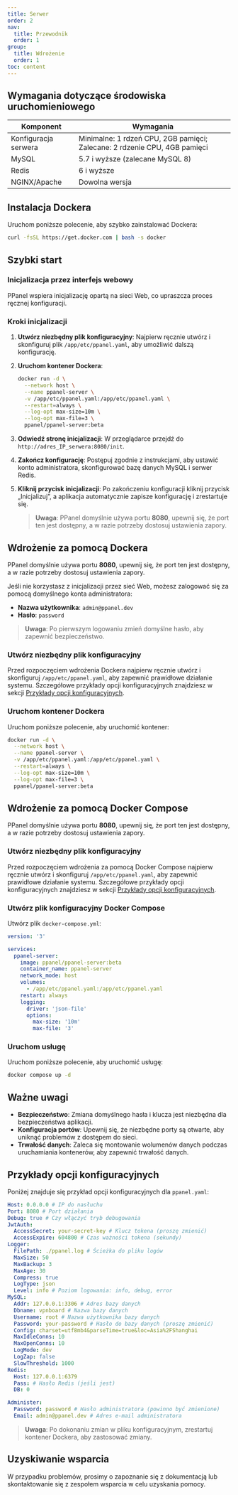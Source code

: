 ```yaml
---
title: Serwer
order: 2
nav:
  title: Przewodnik
  order: 1
group:
  title: Wdrożenie
  order: 1
toc: content
---
```


## Wymagania dotyczące środowiska uruchomieniowego

| Komponent            | Wymagania                                                                 |
| -------------------- | ------------------------------------------------------------------------- |
| Konfiguracja serwera | Minimalne: 1 rdzeń CPU, 2GB pamięci; Zalecane: 2 rdzenie CPU, 4GB pamięci |
| MySQL                | 5.7 i wyższe (zalecane MySQL 8)                                           |
| Redis                | 6 i wyższe                                                                |
| NGINX/Apache         | Dowolna wersja                                                            |

## Instalacja Dockera

Uruchom poniższe polecenie, aby szybko zainstalować Dockera:

```sh
curl -fsSL https://get.docker.com | bash -s docker
```

## Szybki start

### Inicjalizacja przez interfejs webowy

PPanel wspiera inicjalizację opartą na sieci Web, co upraszcza proces ręcznej konfiguracji.

### Kroki inicjalizacji

1. **Utwórz niezbędny plik konfiguracyjny**: Najpierw ręcznie utwórz i skonfiguruj plik `/app/etc/ppanel.yaml`, aby umożliwić dalszą konfigurację.

2. **Uruchom kontener Dockera**:

   ```sh
   docker run -d \
     --network host \
     --name ppanel-server \
     -v /app/etc/ppanel.yaml:/app/etc/ppanel.yaml \
     --restart=always \
     --log-opt max-size=10m \
     --log-opt max-file=3 \
     ppanel/ppanel-server:beta
   ```

3. **Odwiedź stronę inicjalizacji**: W przeglądarce przejdź do `http://adres_IP_serwera:8080/init`.

4. **Zakończ konfigurację**: Postępuj zgodnie z instrukcjami, aby ustawić konto administratora, skonfigurować bazę danych MySQL i serwer Redis.

5. **Kliknij przycisk inicjalizacji**: Po zakończeniu konfiguracji kliknij przycisk „Inicjalizuj”, a aplikacja automatycznie zapisze konfigurację i zrestartuje się.

   > **Uwaga**: PPanel domyślnie używa portu **8080**, upewnij się, że port ten jest dostępny, a w razie potrzeby dostosuj ustawienia zapory.

## Wdrożenie za pomocą Dockera

PPanel domyślnie używa portu **8080**, upewnij się, że port ten jest dostępny, a w razie potrzeby dostosuj ustawienia zapory.

Jeśli nie korzystasz z inicjalizacji przez sieć Web, możesz zalogować się za pomocą domyślnego konta administratora:

- **Nazwa użytkownika**: `admin@ppanel.dev`
- **Hasło**: `password`

> **Uwaga**: Po pierwszym logowaniu zmień domyślne hasło, aby zapewnić bezpieczeństwo.

### Utwórz niezbędny plik konfiguracyjny

Przed rozpoczęciem wdrożenia Dockera najpierw ręcznie utwórz i skonfiguruj `/app/etc/ppanel.yaml`, aby zapewnić prawidłowe działanie systemu. Szczegółowe przykłady opcji konfiguracyjnych znajdziesz w sekcji [Przykłady opcji konfiguracyjnych](#przykłady-opcji-konfiguracyjnych).

### Uruchom kontener Dockera

Uruchom poniższe polecenie, aby uruchomić kontener:

```sh
docker run -d \
  --network host \
  --name ppanel-server \
  -v /app/etc/ppanel.yaml:/app/etc/ppanel.yaml \
  --restart=always \
  --log-opt max-size=10m \
  --log-opt max-file=3 \
  ppanel/ppanel-server:beta
```

## Wdrożenie za pomocą Docker Compose

PPanel domyślnie używa portu **8080**, upewnij się, że port ten jest dostępny, a w razie potrzeby dostosuj ustawienia zapory.

### Utwórz niezbędny plik konfiguracyjny

Przed rozpoczęciem wdrożenia za pomocą Docker Compose najpierw ręcznie utwórz i skonfiguruj `/app/etc/ppanel.yaml`, aby zapewnić prawidłowe działanie systemu. Szczegółowe przykłady opcji konfiguracyjnych znajdziesz w sekcji [Przykłady opcji konfiguracyjnych](#przykłady-opcji-konfiguracyjnych).

### Utwórz plik konfiguracyjny Docker Compose

Utwórz plik `docker-compose.yml`:

```yaml
version: '3'

services:
  ppanel-server:
    image: ppanel/ppanel-server:beta
    container_name: ppanel-server
    network_mode: host
    volumes:
      - /app/etc/ppanel.yaml:/app/etc/ppanel.yaml
    restart: always
    logging:
      driver: 'json-file'
      options:
        max-size: '10m'
        max-file: '3'
```

### Uruchom usługę

Uruchom poniższe polecenie, aby uruchomić usługę:

```sh
docker compose up -d
```

## Ważne uwagi

- **Bezpieczeństwo**: Zmiana domyślnego hasła i klucza jest niezbędna dla bezpieczeństwa aplikacji.
- **Konfiguracja portów**: Upewnij się, że niezbędne porty są otwarte, aby uniknąć problemów z dostępem do sieci.
- **Trwałość danych**: Zaleca się montowanie wolumenów danych podczas uruchamiania kontenerów, aby zapewnić trwałość danych.

## Przykłady opcji konfiguracyjnych

Poniżej znajduje się przykład opcji konfiguracyjnych dla `ppanel.yaml`:

```yaml
Host: 0.0.0.0 # IP do nasłuchu
Port: 8080 # Port działania
Debug: true # Czy włączyć tryb debugowania
JwtAuth:
  AccessSecret: your-secret-key # Klucz tokena (proszę zmienić)
  AccessExpire: 604800 # Czas ważności tokena (sekundy)
Logger:
  FilePath: ./ppanel.log # Ścieżka do pliku logów
  MaxSize: 50
  MaxBackup: 3
  MaxAge: 30
  Compress: true
  LogType: json
  Level: info # Poziom logowania: info, debug, error
MySQL:
  Addr: 127.0.0.1:3306 # Adres bazy danych
  Dbname: vpnboard # Nazwa bazy danych
  Username: root # Nazwa użytkownika bazy danych
  Password: your-password # Hasło do bazy danych (proszę zmienić)
  Config: charset=utf8mb4&parseTime=true&loc=Asia%2FShanghai
  MaxIdleConns: 10
  MaxOpenConns: 10
  LogMode: dev
  LogZap: false
  SlowThreshold: 1000
Redis:
  Host: 127.0.0.1:6379
  Pass: # Hasło Redis (jeśli jest)
  DB: 0

Administer:
  Password: password # Hasło administratora (powinno być zmienione)
  Email: admin@ppanel.dev # Adres e-mail administratora
```

> **Uwaga**: Po dokonaniu zmian w pliku konfiguracyjnym, zrestartuj kontener Dockera, aby zastosować zmiany.

## Uzyskiwanie wsparcia

W przypadku problemów, prosimy o zapoznanie się z dokumentacją lub skontaktowanie się z zespołem wsparcia w celu uzyskania pomocy.
